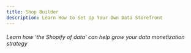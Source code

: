 ```yaml
---
title: Shop Builder
description: Learn How to Set Up Your Own Data Storefront  
---
```


###### Learn how 'the Shopify of data' can help grow your data monetization strategy
